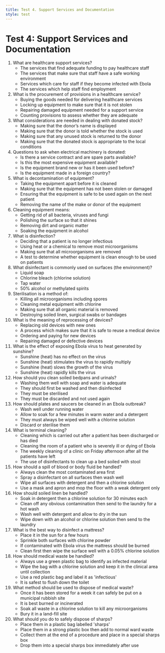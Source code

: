 ```yaml
---
title: Test 4. Support Services and Documentation
style: test
---
```


# Test 4: Support Services and Documentation

1.	What are healthcare support services?
	-	The services that find adequate funding to pay healthcare staff
	+	The services that make sure that staff have a safe working environment
	-	Services which care for staff if they become infected with Ebola
	-	The services which help staff find employment
2.	What is the procurement of provisions in a healthcare service?
	+	Buying the goods needed for delivering healthcare services
	-	Locking up equipment to make sure that it is not stolen
	-	Repairing damaged equipment needed for a support service
	-	Counting provisions to assess whether they are adequate
3.	What considerations are needed in dealing with donated stock?
	-	Making sure that the donor’s name is displayed
	-	Making sure that the donor is told whether the stock is used
	-	Making sure that any unused stock is returned to the donor
	+	Making sure that the donated stock is appropriate to the local conditions
4.	Questions to ask when electrical machinery is donated:
	+	Is there a service contract and are spare parts available?
	-	Is this the most expensive equipment available?
	-	Is the equipment brand new or has it been used before?
	-	Is the equipment made in a foreign country?
5.	What is decontamination of equipment?
	-	Taking the equipment apart before it is cleaned
	-	Making sure that the equipment has not been stolen or damaged
	+	Ensuring that the equipment is safe to be used again on the next patient
	-	Removing the name of the make or donor of the equipment
6.	Cleaning equipment means:
	-	Getting rid of all bacteria, viruses and fungi
	-	Polishing the surface so that it shines
	+	Removing dirt and organic matter
	-	Soaking the equipment in alcohol
7.	What is disinfection?
	-	Deciding that a patient is no longer infectious
	+	Using heat or a chemical to remove most microorganisms
	-	Making sure that all microorganisms are removed
	-	A test to determine whether equipment is clean enough to be used on patients
8.	What disinfectant is commonly used on surfaces (the environment)?
	-	Liquid soap
	+	Chlorine bleach (chlorine solution)
	-	Tap water
	-	50% alcohol or methylated spirits
9.	Sterilisation is a method of:
	+	Killing all microorganisms including spores
	-	Cleaning metal equipment with chlorine
	-	Making sure that all organic material is removed
	-	Destroying soiled linen, surgical swabs or bandages
10.	What is the meaning of reprocessing of devices?
	-	Replacing old devices with new ones
	+	A process which makes sure that it is safe to reuse a medical device
	-	Ordering and paying for new devices
	-	Repairing damaged or defective devices
11.	What is the effect of exposing Ebola virus to heat generated by sunshine?
	-	Sunshine (heat) has no effect on the virus
	-	Sunshine (heat) stimulates the virus to rapidly multiply
	-	Sunshine (heat) slows the growth of the virus
	+	Sunshine (heat) rapidly kills the virus
12.	How should you clean soiled bedpans and urinals?
	-	Washing them well with soap and water is adequate
	+	They should first be washed and then disinfected
	-	They must be sterilised
	-	They must be discarded and not used again
13.	How should plates and saucers be cleaned in an Ebola outbreak?
	-	Wash well under running water
	+	Allow to soak for a few minutes in warm water and a detergent
	-	They must always be wiped well with a chlorine solution
	-	Discard or sterilise them
14.	What is terminal cleaning?
	+	Cleaning which is carried out after a patient has been discharged or has died
	-	Cleaning the room of a patient who is severely ill or dying of Ebola
	-	The weekly cleaning of a clinic on Friday afternoon after all the patients have left
	-	The use of disinfectants to clean up a bed soiled with stool
15.	How should a spill of blood or body fluid be handled?
	-	Always clean the most contaminated area first
	-	Spray a disinfectant on all surfaces then wash well
	+	Wipe all surfaces with detergent and then a chlorine solution
	-	Use a mask and apron and mop the floor with a weak detergent only
16.	How should soiled linen be handled?
	+	Soak in detergent then a chlorine solution for 30 minutes each
	-	Clean off any obvious contamination then send to the laundry for a hot wash
	-	Wash well with detergent and allow to dry in the sun
	-	Wipe down with an alcohol or chlorine solution then send to the laundry
17.	What is the best way to disinfect a mattress?
	-	Place it in the sun for a few hours
	-	Sprinkle both surfaces with chlorine powder
	-	If contaminated with Ebola virus the mattress should be burned
	+	Clean first then wipe the surface well with a 0.05% chlorine solution
18.	How should medical waste be handled?
	-	Always use a green plastic bag to identify as infected material
	-	Wipe the bag with a chlorine solution and keep it in the clinical area until collection
	+	Use a red plastic bag and label it as 'infectious'
	-	It is safest to flush down the toilet
19.	What method should be used to dispose of medical waste?
	-	Once it has been stored for a week it can safely be put on a municipal rubbish site
	+	It is best burned or incinerated
	-	Soak all waste in a chlorine solution to kill any microorganisms
	-	Bury it in a land-fill site
20.	What should you do to safely dispose of sharps?
	-	Place them in a plastic bag labelled 'sharps'
	-	Place them in a strong plastic box then add to normal ward waste
	-	Collect them at the end of a procedure and place in a special sharps box
	+	Drop them into a special sharps box immediately after use
	